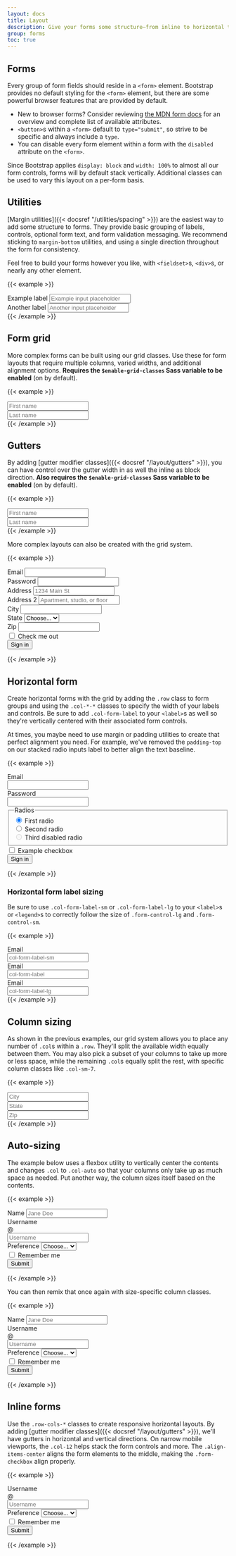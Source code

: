 ```yaml
---
layout: docs
title: Layout
description: Give your forms some structure—from inline to horizontal to custom grid implementations—with our form layout options.
group: forms
toc: true
---
```


## Forms

Every group of form fields should reside in a `<form>` element. Bootstrap provides no default styling for the `<form>` element, but there are some powerful browser features that are provided by default.

- New to browser forms? Consider reviewing [the MDN form docs](https://developer.mozilla.org/en-US/docs/Web/HTML/Element/form) for an overview and complete list of available attributes.
- `<button>`s within a `<form>` default to `type="submit"`, so strive to be specific and always include a `type`.
- You can disable every form element within a form with the `disabled` attribute on the `<form>`.

Since Bootstrap applies `display: block` and `width: 100%` to almost all our form controls, forms will by default stack vertically. Additional classes can be used to vary this layout on a per-form basis.

## Utilities

[Margin utilities]({{< docsref "/utilities/spacing" >}}) are the easiest way to add some structure to forms. They provide basic grouping of labels, controls, optional form text, and form validation messaging. We recommend sticking to `margin-bottom` utilities, and using a single direction throughout the form for consistency.

Feel free to build your forms however you like, with `<fieldset>`s, `<div>`s, or nearly any other element.

{{< example >}}
<div class="bs-mb-3">
  <label for="formGroupExampleInput" class="bs-form-label">Example label</label>
  <input type="text" class="bs-form-control" id="formGroupExampleInput" placeholder="Example input placeholder">
</div>
<div class="bs-mb-3">
  <label for="formGroupExampleInput2" class="bs-form-label">Another label</label>
  <input type="text" class="bs-form-control" id="formGroupExampleInput2" placeholder="Another input placeholder">
</div>
{{< /example >}}

## Form grid

More complex forms can be built using our grid classes. Use these for form layouts that require multiple columns, varied widths, and additional alignment options. **Requires the `$enable-grid-classes` Sass variable to be enabled** (on by default).

{{< example >}}
<div class="bs-row">
  <div class="bs-col">
    <input type="text" class="bs-form-control" placeholder="First name" aria-label="First name">
  </div>
  <div class="bs-col">
    <input type="text" class="bs-form-control" placeholder="Last name" aria-label="Last name">
  </div>
</div>
{{< /example >}}

## Gutters

By adding [gutter modifier classes]({{< docsref "/layout/gutters" >}}), you can have control over the gutter width in as well the inline as block direction. **Also requires the `$enable-grid-classes` Sass variable to be enabled** (on by default).

{{< example >}}
<div class="bs-row bs-g-3">
  <div class="bs-col">
    <input type="text" class="bs-form-control" placeholder="First name" aria-label="First name">
  </div>
  <div class="bs-col">
    <input type="text" class="bs-form-control" placeholder="Last name" aria-label="Last name">
  </div>
</div>
{{< /example >}}

More complex layouts can also be created with the grid system.

{{< example >}}
<form class="bs-row bs-g-3">
  <div class="bs-col-md-6">
    <label for="inputEmail4" class="bs-form-label">Email</label>
    <input type="email" class="bs-form-control" id="inputEmail4">
  </div>
  <div class="bs-col-md-6">
    <label for="inputPassword4" class="bs-form-label">Password</label>
    <input type="password" class="bs-form-control" id="inputPassword4">
  </div>
  <div class="bs-col-12">
    <label for="inputAddress" class="bs-form-label">Address</label>
    <input type="text" class="bs-form-control" id="inputAddress" placeholder="1234 Main St">
  </div>
  <div class="bs-col-12">
    <label for="inputAddress2" class="bs-form-label">Address 2</label>
    <input type="text" class="bs-form-control" id="inputAddress2" placeholder="Apartment, studio, or floor">
  </div>
  <div class="bs-col-md-6">
    <label for="inputCity" class="bs-form-label">City</label>
    <input type="text" class="bs-form-control" id="inputCity">
  </div>
  <div class="bs-col-md-4">
    <label for="inputState" class="bs-form-label">State</label>
    <select id="inputState" class="bs-form-select">
      <option selected>Choose...</option>
      <option>...</option>
    </select>
  </div>
  <div class="bs-col-md-2">
    <label for="inputZip" class="bs-form-label">Zip</label>
    <input type="text" class="bs-form-control" id="inputZip">
  </div>
  <div class="bs-col-12">
    <div class="bs-form-check">
      <input class="bs-form-check-input" type="checkbox" id="gridCheck">
      <label class="bs-form-check-label" for="gridCheck">
        Check me out
      </label>
    </div>
  </div>
  <div class="bs-col-12">
    <button type="submit" class="bs-btn bs-btn-primary">Sign in</button>
  </div>
</form>
{{< /example >}}

## Horizontal form

Create horizontal forms with the grid by adding the `.row` class to form groups and using the `.col-*-*` classes to specify the width of your labels and controls. Be sure to add `.col-form-label` to your `<label>`s as well so they're vertically centered with their associated form controls.

At times, you maybe need to use margin or padding utilities to create that perfect alignment you need. For example, we've removed the `padding-top` on our stacked radio inputs label to better align the text baseline.

{{< example >}}
<form>
  <div class="bs-row bs-mb-3">
    <label for="inputEmail3" class="bs-col-sm-2 col-form-label">Email</label>
    <div class="bs-col-sm-10">
      <input type="email" class="bs-form-control" id="inputEmail3">
    </div>
  </div>
  <div class="bs-row bs-mb-3">
    <label for="inputPassword3" class="bs-col-sm-2 bs-col-form-label">Password</label>
    <div class="bs-col-sm-10">
      <input type="password" class="bs-form-control" id="inputPassword3">
    </div>
  </div>
  <fieldset class="bs-row bs-mb-3">
    <legend class="bs-col-form-label bs-col-sm-2 bs-pt-0">Radios</legend>
    <div class="bs-col-sm-10">
      <div class="bs-form-check">
        <input class="bs-form-check-input" type="radio" name="gridRadios" id="gridRadios1" value="option1" checked>
        <label class="bs-form-check-label" for="gridRadios1">
          First radio
        </label>
      </div>
      <div class="bs-form-check">
        <input class="bs-form-check-input" type="radio" name="gridRadios" id="gridRadios2" value="option2">
        <label class="bs-form-check-label" for="gridRadios2">
          Second radio
        </label>
      </div>
      <div class="bs-form-check bs-disabled">
        <input class="bs-form-check-input" type="radio" name="gridRadios" id="gridRadios3" value="option3" disabled>
        <label class="bs-form-check-label" for="gridRadios3">
          Third disabled radio
        </label>
      </div>
    </div>
  </fieldset>
  <div class="bs-row bs-mb-3">
    <div class="bs-col-sm-10 bs-offset-sm-2">
      <div class="bs-form-check">
        <input class="bs-form-check-input" type="checkbox" id="gridCheck1">
        <label class="bs-form-check-label" for="gridCheck1">
          Example checkbox
        </label>
      </div>
    </div>
  </div>
  <button type="submit" class="bs-btn bs-btn-primary">Sign in</button>
</form>
{{< /example >}}

### Horizontal form label sizing

Be sure to use `.col-form-label-sm` or `.col-form-label-lg` to your `<label>`s or `<legend>`s to correctly follow the size of `.form-control-lg` and `.form-control-sm`.

{{< example >}}
<div class="bs-row bs-mb-3">
  <label for="colFormLabelSm" class="bs-col-sm-2 bs-col-form-label bs-col-form-label-sm">Email</label>
  <div class="bs-col-sm-10">
    <input type="email" class="bs-form-control bs-form-control-sm" id="colFormLabelSm" placeholder="col-form-label-sm">
  </div>
</div>
<div class="bs-row bs-mb-3">
  <label for="colFormLabel" class="bs-col-sm-2 bs-col-form-label">Email</label>
  <div class="bs-col-sm-10">
    <input type="email" class="bs-form-control" id="colFormLabel" placeholder="col-form-label">
  </div>
</div>
<div class="bs-row">
  <label for="colFormLabelLg" class="bs-col-sm-2 bs-col-form-label bs-col-form-label-lg">Email</label>
  <div class="bs-col-sm-10">
    <input type="email" class="bs-form-control bs-form-control-lg" id="colFormLabelLg" placeholder="col-form-label-lg">
  </div>
</div>
{{< /example >}}

## Column sizing

As shown in the previous examples, our grid system allows you to place any number of `.col`s within a `.row`. They'll split the available width equally between them. You may also pick a subset of your columns to take up more or less space, while the remaining `.col`s equally split the rest, with specific column classes like `.col-sm-7`.

{{< example >}}
<div class="bs-row bs-g-3">
  <div class="bs-col-sm-7">
    <input type="text" class="bs-form-control" placeholder="City" aria-label="City">
  </div>
  <div class="bs-col-sm">
    <input type="text" class="bs-form-control" placeholder="State" aria-label="State">
  </div>
  <div class="bs-col-sm">
    <input type="text" class="bs-form-control" placeholder="Zip" aria-label="Zip">
  </div>
</div>
{{< /example >}}

## Auto-sizing

The example below uses a flexbox utility to vertically center the contents and changes `.col` to `.col-auto` so that your columns only take up as much space as needed. Put another way, the column sizes itself based on the contents.

{{< example >}}
<form class="bs-row bs-gy-2 bs-gx-3 bs-align-items-center">
  <div class="bs-col-auto">
    <label class="bs-visually-hidden" for="autoSizingInput">Name</label>
    <input type="text" class="bs-form-control" id="autoSizingInput" placeholder="Jane Doe">
  </div>
  <div class="bs-col-auto">
    <label class="bs-visually-hidden" for="autoSizingInputGroup">Username</label>
    <div class="bs-input-group">
      <div class="bs-input-group-text">@</div>
      <input type="text" class="bs-form-control" id="autoSizingInputGroup" placeholder="Username">
    </div>
  </div>
  <div class="bs-col-auto">
    <label class="bs-visually-hidden" for="autoSizingSelect">Preference</label>
    <select class="bs-form-select" id="autoSizingSelect">
      <option selected>Choose...</option>
      <option value="1">One</option>
      <option value="2">Two</option>
      <option value="3">Three</option>
    </select>
  </div>
  <div class="bs-col-auto">
    <div class="bs-form-check">
      <input class="bs-form-check-input" type="checkbox" id="autoSizingCheck">
      <label class="bs-form-check-label" for="autoSizingCheck">
        Remember me
      </label>
    </div>
  </div>
  <div class="bs-col-auto">
    <button type="submit" class="bs-btn bs-btn-primary">Submit</button>
  </div>
</form>
{{< /example >}}

You can then remix that once again with size-specific column classes.

{{< example >}}
<form class="bs-row bs-gx-3 bs-gy-2 bs-align-items-center">
  <div class="bs-col-sm-3">
    <label class="bs-visually-hidden" for="specificSizeInputName">Name</label>
    <input type="text" class="bs-form-control" id="specificSizeInputName" placeholder="Jane Doe">
  </div>
  <div class="bs-col-sm-3">
    <label class="bs-visually-hidden" for="specificSizeInputGroupUsername">Username</label>
    <div class="bs-input-group">
      <div class="bs-input-group-text">@</div>
      <input type="text" class="bs-form-control" id="specificSizeInputGroupUsername" placeholder="Username">
    </div>
  </div>
  <div class="bs-col-sm-3">
    <label class="bs-visually-hidden" for="specificSizeSelect">Preference</label>
    <select class="bs-form-select" id="specificSizeSelect">
      <option selected>Choose...</option>
      <option value="1">One</option>
      <option value="2">Two</option>
      <option value="3">Three</option>
    </select>
  </div>
  <div class="bs-col-auto">
    <div class="bs-form-check">
      <input class="bs-form-check-input" type="checkbox" id="autoSizingCheck2">
      <label class="bs-form-check-label" for="autoSizingCheck2">
        Remember me
      </label>
    </div>
  </div>
  <div class="bs-col-auto">
    <button type="submit" class="bs-btn btn-primary">Submit</button>
  </div>
</form>
{{< /example >}}

## Inline forms

Use the `.row-cols-*` classes to create responsive horizontal layouts. By adding [gutter modifier classes]({{< docsref "/layout/gutters" >}}), we'll have gutters in horizontal and vertical directions. On narrow mobile viewports, the `.col-12` helps stack the form controls and more. The `.align-items-center` aligns the form elements to the middle, making the `.form-checkbox` align properly.

{{< example >}}
<form class="bs-row bs-row-cols-lg-auto bs-g-3 bs-align-items-center">
  <div class="bs-col-12">
    <label class="bs-visually-hidden" for="inlineFormInputGroupUsername">Username</label>
    <div class="bs-input-group">
      <div class="bs-input-group-text">@</div>
      <input type="text" class="bs-form-control" id="inlineFormInputGroupUsername" placeholder="Username">
    </div>
  </div>

  <div class="bs-col-12">
    <label class="bs-visually-hidden" for="inlineFormSelectPref">Preference</label>
    <select class="bs-form-select" id="inlineFormSelectPref">
      <option selected>Choose...</option>
      <option value="1">One</option>
      <option value="2">Two</option>
      <option value="3">Three</option>
    </select>
  </div>

  <div class="bs-col-12">
    <div class="bs-form-check">
      <input class="bs-form-check-input" type="checkbox" id="inlineFormCheck">
      <label class="bs-form-check-label" for="inlineFormCheck">
        Remember me
      </label>
    </div>
  </div>

  <div class="bs-col-12">
    <button type="submit" class="bs-btn bs-btn-primary">Submit</button>
  </div>
</form>
{{< /example >}}
